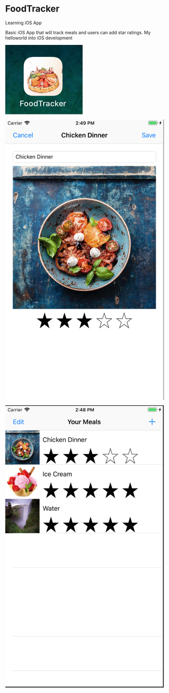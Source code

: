 # FoodTracker
Learning iOS App

Basic iOS App that will track meals and users can add star ratings.
My helloworld into iOS development

![Alt text](https://github.com/twann503/FoodTracker/blob/master/Images/Icon.png?raw=true "Icon")

![Alt text](https://github.com/twann503/FoodTracker/blob/master/Images/View.png?raw=true "Screenshot_1")

![Alt text](https://github.com/twann503/FoodTracker/blob/master/Images/View2.png?raw=true "Screenshot_2")



